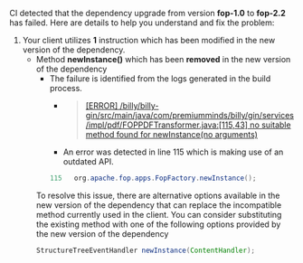 CI detected that the dependency upgrade from version **fop-1.0** to **fop-2.2** has failed. Here are details to help you understand and fix the problem:
1. Your client utilizes **1** instruction which has been modified in the new version of the dependency.
   * <summary>Method <b>newInstance()</b> which has been <b>removed</b> in the new version of the dependency</summary>
            
        *  <summary>The failure is identified from the logs generated in the build process. </summary>
          
            *   >[[ERROR] /billy/billy-gin/src/main/java/com/premiumminds/billy/gin/services/impl/pdf/FOPPDFTransformer.java:[115,43] no suitable method found for newInstance(no arguments)](https://github.com/chains-project/breaking-good/actions/runs/8110103454/job/22166641300#step:4:1233)
            *   An error was detected in line 115 which is making use of an outdated API.
             ``` java
             115   org.apache.fop.apps.FopFactory.newInstance();
            ```
            
        To resolve this issue, there are alternative options available in the new version of the dependency that can replace the incompatible method currently used in the client. You can consider substituting the existing method with one of the following options provided by the new version of the dependency
        ``` java
        StructureTreeEventHandler newInstance(ContentHandler);
        ```



